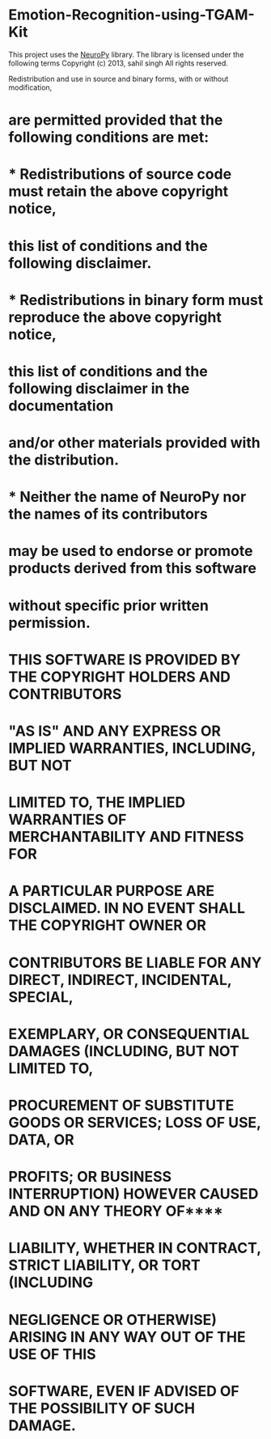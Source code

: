# Emotion-Recognition-using-TGAM-Kit









This project uses the [NeuroPy]([https://github.com/username/NeuroPy](https://github.com/lihas/NeuroPy)) library. The library is licensed under the following terms
Copyright (c) 2013, sahil singh
All rights reserved.

Redistribution and use in source and binary forms, with or without modification,
# are permitted provided that the following conditions are met:
##
# * Redistributions of source code must retain the above copyright notice,
# this list of conditions and the following disclaimer.
# * Redistributions in binary form must reproduce the above copyright notice,
# this list of conditions and the following disclaimer in the documentation
# and/or other materials provided with the distribution.
# * Neither the name of NeuroPy nor the names of its contributors
# may be used to endorse or promote products derived from this software
# without specific prior written permission.
##
# THIS SOFTWARE IS PROVIDED BY THE COPYRIGHT HOLDERS AND CONTRIBUTORS
# "AS IS" AND ANY EXPRESS OR IMPLIED WARRANTIES, INCLUDING, BUT NOT
# LIMITED TO, THE IMPLIED WARRANTIES OF MERCHANTABILITY AND FITNESS FOR
# A PARTICULAR PURPOSE ARE DISCLAIMED. IN NO EVENT SHALL THE COPYRIGHT OWNER OR
# CONTRIBUTORS BE LIABLE FOR ANY DIRECT, INDIRECT, INCIDENTAL, SPECIAL,
# EXEMPLARY, OR CONSEQUENTIAL DAMAGES (INCLUDING, BUT NOT LIMITED TO,
# PROCUREMENT OF SUBSTITUTE GOODS OR SERVICES; LOSS OF USE, DATA, OR
# PROFITS; OR BUSINESS INTERRUPTION) HOWEVER CAUSED AND ON ANY THEORY OF****
# LIABILITY, WHETHER IN CONTRACT, STRICT LIABILITY, OR TORT (INCLUDING
# NEGLIGENCE OR OTHERWISE) ARISING IN ANY WAY OUT OF THE USE OF THIS
# SOFTWARE, EVEN IF ADVISED OF THE POSSIBILITY OF SUCH DAMAGE.
